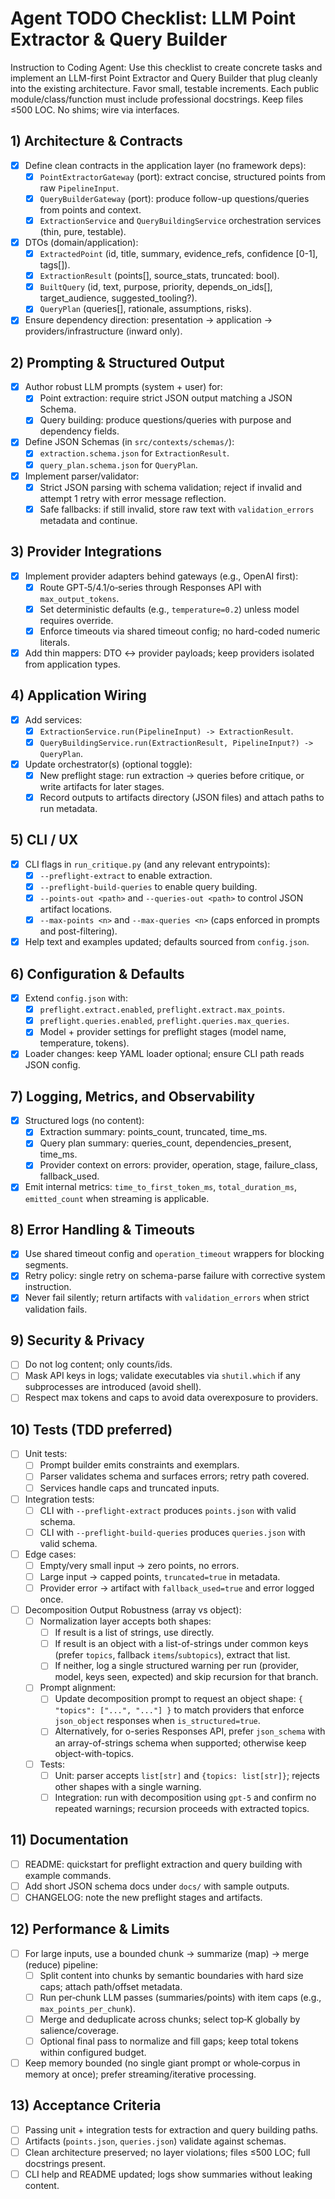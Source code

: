# Agent TODO Checklist: LLM Point Extractor & Query Builder

Instruction to Coding Agent: Use this checklist to create concrete tasks and implement an LLM-first Point Extractor and Query Builder that plug cleanly into the existing architecture. Favor small, testable increments. Each public module/class/function must include professional docstrings. Keep files ≤500 LOC. No shims; wire via interfaces.

## 1) Architecture & Contracts

- [x] Define clean contracts in the application layer (no framework deps):
  - [x] `PointExtractorGateway` (port): extract concise, structured points from raw `PipelineInput`.
  - [x] `QueryBuilderGateway` (port): produce follow-up questions/queries from points and context.
  - [x] `ExtractionService` and `QueryBuildingService` orchestration services (thin, pure, testable).
- [x] DTOs (domain/application):
  - [x] `ExtractedPoint` (id, title, summary, evidence_refs, confidence [0-1], tags[]).
  - [x] `ExtractionResult` (points[], source_stats, truncated: bool).
  - [x] `BuiltQuery` (id, text, purpose, priority, depends_on_ids[], target_audience, suggested_tooling?).
  - [x] `QueryPlan` (queries[], rationale, assumptions, risks).
- [x] Ensure dependency direction: presentation → application → providers/infrastructure (inward only).

## 2) Prompting & Structured Output

- [x] Author robust LLM prompts (system + user) for:
  - [x] Point extraction: require strict JSON output matching a JSON Schema.
  - [x] Query building: produce questions/queries with purpose and dependency fields.
- [x] Define JSON Schemas (in `src/contexts/schemas/`):
  - [x] `extraction.schema.json` for `ExtractionResult`.
  - [x] `query_plan.schema.json` for `QueryPlan`.
- [x] Implement parser/validator:
  - [x] Strict JSON parsing with schema validation; reject if invalid and attempt 1 retry with error message reflection.
  - [x] Safe fallbacks: if still invalid, store raw text with `validation_errors` metadata and continue.

## 3) Provider Integrations

- [x] Implement provider adapters behind gateways (e.g., OpenAI first):
  - [x] Route GPT‑5/4.1/o‑series through Responses API with `max_output_tokens`.
  - [x] Set deterministic defaults (e.g., `temperature=0.2`) unless model requires override.
  - [x] Enforce timeouts via shared timeout config; no hard-coded numeric literals.
- [x] Add thin mappers: DTO ↔ provider payloads; keep providers isolated from application types.

## 4) Application Wiring

- [x] Add services:
  - [x] `ExtractionService.run(PipelineInput) -> ExtractionResult`.
  - [x] `QueryBuildingService.run(ExtractionResult, PipelineInput?) -> QueryPlan`.
- [x] Update orchestrator(s) (optional toggle):
  - [x] New preflight stage: run extraction → queries before critique, or write artifacts for later stages.
  - [x] Record outputs to artifacts directory (JSON files) and attach paths to run metadata.

## 5) CLI / UX

- [x] CLI flags in `run_critique.py` (and any relevant entrypoints):
  - [x] `--preflight-extract` to enable extraction.
  - [x] `--preflight-build-queries` to enable query building.
  - [x] `--points-out <path>` and `--queries-out <path>` to control JSON artifact locations.
  - [x] `--max-points <n>` and `--max-queries <n>` (caps enforced in prompts and post-filtering).
- [x] Help text and examples updated; defaults sourced from `config.json`.

## 6) Configuration & Defaults

- [x] Extend `config.json` with:
  - [x] `preflight.extract.enabled`, `preflight.extract.max_points`.
  - [x] `preflight.queries.enabled`, `preflight.queries.max_queries`.
  - [x] Model + provider settings for preflight stages (model name, temperature, tokens).
- [x] Loader changes: keep YAML loader optional; ensure CLI path reads JSON config.

## 7) Logging, Metrics, and Observability

- [x] Structured logs (no content):
  - [x] Extraction summary: points_count, truncated, time_ms.
  - [x] Query plan summary: queries_count, dependencies_present, time_ms.
  - [x] Provider context on errors: provider, operation, stage, failure_class, fallback_used.
- [x] Emit internal metrics: `time_to_first_token_ms`, `total_duration_ms`, `emitted_count` when streaming is applicable.

## 8) Error Handling & Timeouts

- [x] Use shared timeout config and `operation_timeout` wrappers for blocking segments.
- [x] Retry policy: single retry on schema-parse failure with corrective system instruction.
- [x] Never fail silently; return artifacts with `validation_errors` when strict validation fails.

## 9) Security & Privacy

- [ ] Do not log content; only counts/ids.
- [ ] Mask API keys in logs; validate executables via `shutil.which` if any subprocesses are introduced (avoid shell).
- [ ] Respect max tokens and caps to avoid data overexposure to providers.

## 10) Tests (TDD preferred)

- [ ] Unit tests:
  - [ ] Prompt builder emits constraints and exemplars.
  - [ ] Parser validates schema and surfaces errors; retry path covered.
  - [ ] Services handle caps and truncated inputs.
- [ ] Integration tests:
  - [ ] CLI with `--preflight-extract` produces `points.json` with valid schema.
  - [ ] CLI with `--preflight-build-queries` produces `queries.json` with valid schema.
- [ ] Edge cases:
  - [ ] Empty/very small input → zero points, no errors.
  - [ ] Large input → capped points, `truncated=true` in metadata.
  - [ ] Provider error → artifact with `fallback_used=true` and error logged once.
- [ ] Decomposition Output Robustness (array vs object):
  - [ ] Normalization layer accepts both shapes:
    - [ ] If result is a list of strings, use directly.
    - [ ] If result is an object with a list-of-strings under common keys (prefer `topics`, fallback `items`/`subtopics`), extract that list.
    - [ ] If neither, log a single structured warning per run (provider, model, keys seen, expected) and skip recursion for that branch.
  - [ ] Prompt alignment:
    - [ ] Update decomposition prompt to request an object shape: `{ "topics": ["...", "..."] }` to match providers that enforce `json_object` responses when `is_structured=true`.
    - [ ] Alternatively, for o-series Responses API, prefer `json_schema` with an array-of-strings schema when supported; otherwise keep object-with-topics.
  - [ ] Tests:
    - [ ] Unit: parser accepts `list[str]` and `{topics: list[str]}`; rejects other shapes with a single warning.
    - [ ] Integration: run with decomposition using `gpt-5` and confirm no repeated warnings; recursion proceeds with extracted topics.

## 11) Documentation

- [ ] README: quickstart for preflight extraction and query building with example commands.
- [ ] Add short JSON schema docs under `docs/` with sample outputs.
- [ ] CHANGELOG: note the new preflight stages and artifacts.

## 12) Performance & Limits

- [ ] For large inputs, use a bounded chunk → summarize (map) → merge (reduce) pipeline:
  - [ ] Split content into chunks by semantic boundaries with hard size caps; attach path/offset metadata.
  - [ ] Run per‑chunk LLM passes (summaries/points) with item caps (e.g., `max_points_per_chunk`).
  - [ ] Merge and deduplicate across chunks; select top‑K globally by salience/coverage.
  - [ ] Optional final pass to normalize and fill gaps; keep total tokens within configured budget.
- [ ] Keep memory bounded (no single giant prompt or whole‑corpus in memory at once); prefer streaming/iterative processing.

## 13) Acceptance Criteria

- [ ] Passing unit + integration tests for extraction and query building paths.
- [ ] Artifacts (`points.json`, `queries.json`) validate against schemas.
- [ ] Clean architecture preserved; no layer violations; files ≤500 LOC; full docstrings present.
- [ ] CLI help and README updated; logs show summaries without leaking content.
